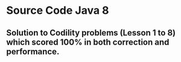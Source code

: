 # Source Code Java 8 
## Solution to Codility problems (Lesson 1 to 8) which scored 100% in both correction and  performance.
